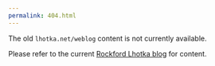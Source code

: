 ```yaml
---
permalink: 404.html
---
```


The old `lhotka.net/weblog` content is not currently available.

Please refer to the current [Rockford Lhotka blog](https://blog.lhotka.net) for content.
